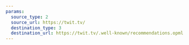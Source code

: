 ```yaml
---
params:
  source_type: 2
  source_url: https://twit.tv/
  destination_type: 3
  destination_url: https://twit.tv/.well-known/recommendations.opml
---
```

